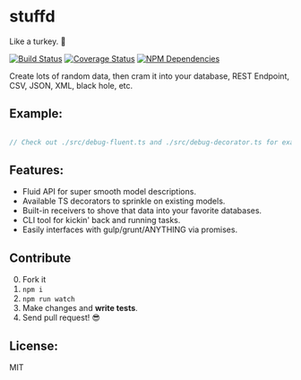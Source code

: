 # stuffd

Like a turkey. :turkey:

[![Build Status](https://travis-ci.org/JimmyBoh/stuffd.svg?branch=master)](https://travis-ci.org/JimmyBoh/stuffd)
[![Coverage Status](https://coveralls.io/repos/github/JimmyBoh/stuffd/badge.svg?branch=master)](https://coveralls.io/github/JimmyBoh/stuffd?branch=master)
[![NPM Dependencies](https://david-dm.org/JimmyBoh/stuffd.svg)](https://david-dm.org/JimmyBoh/stuffd)

Create lots of random data, then cram it into your database, REST Endpoint, CSV, JSON, XML, black hole, etc.


## Example:

```ts

// Check out ./src/debug-fluent.ts and ./src/debug-decorator.ts for examples!

```


## Features:
 - Fluid API for super smooth model descriptions.
 - Available TS decorators to sprinkle on existing models.
 - Built-in receivers to shove that data into your favorite databases.
 - CLI tool for kickin' back and running tasks.
 - Easily interfaces with gulp/grunt/ANYTHING via promises.
 
## Contribute
 
 0. Fork it
 1. `npm i`
 2. `npm run watch`
 3. Make changes and **write tests**.
 4. Send pull request! :sunglasses:
 
## License:
 
MIT
